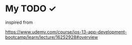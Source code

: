 # My TODO ✓

inspired from

https://www.udemy.com/course/ios-13-app-development-bootcamp/learn/lecture/16252928#overview
